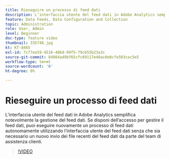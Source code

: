 ```yaml
---
title: Rieseguire un processo di feed dati
description: L’interfaccia utente del feed dati in Adobe Analytics semplifica notevolmente la gestione del feed dati. Se disponi dell’accesso per gestire il feed dati, puoi eseguire nuovamente un processo di feed dati autonomamente utilizzando l’interfaccia utente del feed dati senza che sia necessario un nuovo invio dei file recenti del feed dati da parte del team di assistenza clienti.
feature: Data Feeds, Data Configuration and Collection
topic: Administration
role: User, Admin
level: Beginner
doc-type: feature video
thumbnail: 335748.jpg
kt: KT-8465
exl-id: 7cf7ea59-4516-486d-99f5-79cb55b23a3c
source-git-commit: 84984ad9bf65cfc69117e40ac0e0cfe503cac5e5
workflow-type: tm+mt
source-wordcount: '0'
ht-degree: 0%

---
```


# Rieseguire un processo di feed dati

L’interfaccia utente del feed dati in Adobe Analytics semplifica notevolmente la gestione del feed dati. Se disponi dell’accesso per gestire il feed dati, puoi eseguire nuovamente un processo di feed dati autonomamente utilizzando l’interfaccia utente del feed dati senza che sia necessario un nuovo invio dei file recenti del feed dati da parte del team di assistenza clienti.

>[!VIDEO](https://video.tv.adobe.com/v/3418504/?quality=12&learn=on&captions=ita)
